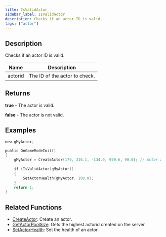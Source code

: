 ```yaml
---
title: IsValidActor
sidebar_label: IsValidActor
description: Checks if an actor ID is valid.
tags: ["actor"]
---
```


<VersionWarn version='SA-MP 0.3.7' />

## Description

Checks if an actor ID is valid.

| Name    | Description                   |
| ------- | ----------------------------- |
| actorid | The ID of the actor to check. |

## Returns

**true** - The actor is valid.

**false** - The actor is not valid.

## Examples

```c
new gMyActor;

public OnGameModeInit()
{
    gMyActor = CreateActor(179, 316.1, -134.0, 999.6, 90.0); // Actor as a salesperson in Ammunation.
    
    if (IsValidActor(gMyActor))
    {
        SetActorHealth(gMyActor, 100.0);
    }
    return 1;
}
```

## Related Functions

- [CreateActor](CreateActor): Create an actor.
- [GetActorPoolSize](GetActorPoolSize): Gets the highest actorid created on the server.
- [SetActorHealth](SetActorHealth): Set the health of an actor.

